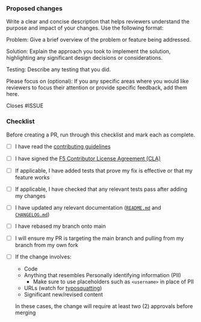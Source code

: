 ### Proposed changes

Write a clear and concise description that helps reviewers understand the purpose and impact of your changes. Use the
following format:

Problem: Give a brief overview of the problem or feature being addressed.

Solution: Explain the approach you took to implement the solution, highlighting any significant design decisions or
considerations.

Testing: Describe any testing that you did.

Please focus on (optional): If you any specific areas where you would like reviewers to focus their attention or provide
specific feedback, add them here.

Closes #ISSUE

### Checklist

Before creating a PR, run through this checklist and mark each as complete.

- [ ] I have read the [contributing guidelines](/CONTRIBUTING.md)
- [ ] I have signed the [F5 Contributor License Agreement (CLA)](https://github.com/f5/.github/blob/main/CLA/cla-markdown.md)
- [ ] If applicable, I have added tests that prove my fix is effective or that my feature works
- [ ] If applicable, I have checked that any relevant tests pass after adding my changes
- [ ] I have updated any relevant documentation ([`README.md`](/README.md) and [`CHANGELOG.md`](/CHANGELOG.md))
- [ ] I have rebased my branch onto main
- [ ] I will ensure my PR is targeting the main branch and pulling from my branch from my own fork
- [ ] If the change involves:
  - Code
  - Anything that resembles Personally identifying information (PII)
    - Make sure to use placeholders such as `<username>` in place of PII
  - URLs (watch for [typosquatting](https://support.microsoft.com/en-us/topic/what-is-typosquatting-54a18872-8459-4d47-b3e3-d84d9a362eb0))
  - Significant new/revised content
    
  In these cases, the change will require at least two (2) approvals before merging
